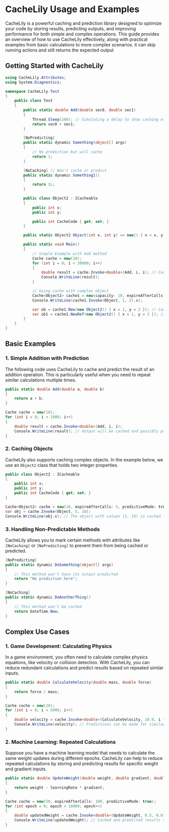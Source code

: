 # CacheLily Usage and Examples

CacheLily is a powerful caching and prediction library designed to optimize your code by storing results, predicting outputs, and improving performance for both simple and complex operations. This guide provides an overview of how to use CacheLily effectively, along with practical examples from basic calculations to more complex scenarios.
it can skip running actions and still returns the expected output

## Getting Started with CacheLily



```csharp
using CacheLily.Attributes;
using System.Diagnostics;

namespace CacheLily.Test
{
    public class Test
    {
        public static double Add(double sec0, double sec1)
        {
            Thread.Sleep(100); // Simulating a delay to show caching effectiveness
            return sec0 + sec1;
        }

        [NoPredicting]
        public static dynamic Something(object[] args)
        {
            // No prediction but will cache
            return 1;
        }

        [NoCaching] // Won't cache or predict
        public static dynamic Something1()
        {
            return 1L;
        }

        public class Object2 : ICacheable
        {
            public int x;
            public int y;

            public int CacheCode { get; set; }
        }

        public static Object2 Object(int x, int y) => new() { x = x, y = y };

        public static void Main()
        {
            // Simple Example with Add method
            Cache cache = new(10);
            for (int i = 0; i < 30000; i++)
            {
                double result = cache.Invoke<double>(Add, i, i); // Cached and possibly predicted output
                Console.WriteLine(result);
            }

            // Using cache with complex object
            Cache<Object2> cache1 = new(capacity: 10, expireAfterCalls: 30, predictiveMode: true);
            Console.WriteLine(cache1.Invoke(Object, 1, 2).x);

            var ob = cache1.New(new Object2() { x = 1, y = 2 }); // Cached copy
            var ob1 = cache1.NewRef(new Object2() { x = 1, y = 2 }); // Cached reference
        }
    }
}
```

## Basic Examples

### 1. Simple Addition with Prediction
The following code uses CacheLily to cache and predict the result of an addition operation. This is particularly useful when you need to repeat similar calculations multiple times.

```csharp
public static double Add(double a, double b)
{
    return a + b;
}

Cache cache = new(10);
for (int i = 0; i < 1000; i++)
{
    double result = cache.Invoke<double>(Add, i, i);
    Console.WriteLine(result); // Output will be cached and possibly predicted for similar inputs
}
```

### 2. Caching Objects
CacheLily also supports caching complex objects. In the example below, we use an `Object2` class that holds two integer properties.

```csharp
public class Object2 : ICacheable
{
    public int x;
    public int y;
    public int CacheCode { get; set; }
}

Cache<Object2> cache = new(10, expireAfterCalls: 5, predictiveMode: true);
var obj = cache.Invoke(Object, 5, 10);
Console.WriteLine(obj.x); // The object with values (5, 10) is cached for subsequent use
```

### 3. Handling Non-Predictable Methods
CacheLily allows you to mark certain methods with attributes like `[NoCaching]` or `[NoPredicting]` to prevent them from being cached or predicted.

```csharp
[NoPredicting]
public static dynamic DoSomething(object[] args)
{
    // This method won't have its output predicted
    return "No prediction here";
}

[NoCaching]
public static dynamic DoAnotherThing()
{
    // This method won't be cached
    return DateTime.Now;
}
```

## Complex Use Cases

### 1. Game Development: Calculating Physics
In a game environment, you often need to calculate complex physics equations, like velocity or collision detection. With CacheLily, you can reduce redundant calculations and predict results based on repeated similar inputs.

```csharp
public static double CalculateVelocity(double mass, double force)
{
    return force / mass;
}

Cache cache = new(20);
for (int i = 0; i < 5000; i++)
{
    double velocity = cache.Invoke<double>(CalculateVelocity, 10.0, i * 2.0);
    Console.WriteLine(velocity); // Predictions can be made for similar mass-force pairs
}
```

### 2. Machine Learning: Repeated Calculations
Suppose you have a machine learning model that needs to calculate the same weight updates during different epochs. CacheLily can help to reduce repeated calculations by storing and predicting results for specific weight and gradient inputs.

```csharp
public static double UpdateWeight(double weight, double gradient, double learningRate)
{
    return weight - learningRate * gradient;
}

Cache cache = new(50, expireAfterCalls: 100, predictiveMode: true);
for (int epoch = 0; epoch < 10000; epoch++)
{
    double updatedWeight = cache.Invoke<double>(UpdateWeight, 0.5, 0.01 * epoch, 0.001);
    Console.WriteLine(updatedWeight); // Cached and predicted results speed up training
}
```


